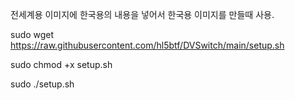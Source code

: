 전세계용 이미지에 한국용의 내용을 넣어서 한국용 이미지를 만들때 사용.


sudo wget https://raw.githubusercontent.com/hl5btf/DVSwitch/main/setup.sh

sudo chmod +x setup.sh

sudo ./setup.sh

